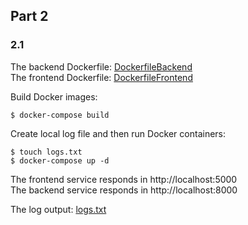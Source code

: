 ## Part 2

### 2.1

The backend Dockerfile: [DockerfileBackend](/Files/Exercise-2-1/DockerfileBackend) \
The frontend Dockerfile: [DockerfileFrontend](/Files/Exercise-2-1/DockerfileFrontend)

Build Docker images:
```
$ docker-compose build
```
Create local log file and then run Docker containers:
```
$ touch logs.txt
$ docker-compose up -d
```
The frontend service responds in http://localhost:5000 \
The backend service responds in http://localhost:8000

The log output: [logs.txt](/Files/Exercise-2-1/logs.txt)



